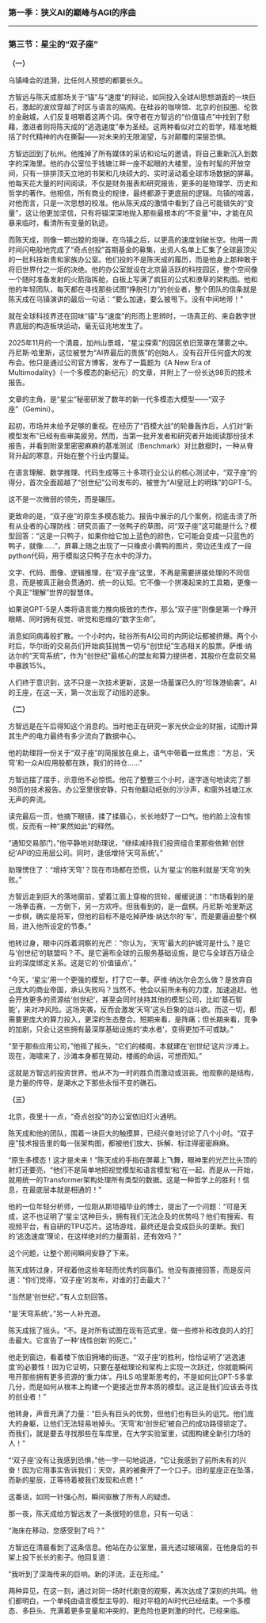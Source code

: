 ### **第一季：狭义AI的巅峰与AGI的序曲**

---

### **第三节：星尘的“双子座”**

**（一）**

乌镇峰会的涟漪，比任何人预想的都要长久。

方智远与陈天成那场关于“锚”与“速度”的辩论，如同投入全球AI思想湖面的一块巨石，激起的波纹穿越了时区与语言的隔阂。在硅谷的咖啡馆、北京的创投圈、伦敦的金融城，人们反复咀嚼着这两个词。保守者在方智远的“价值锚点”中找到了慰藉，激进者则将陈天成的“逃逸速度”奉为圣经。这两种看似对立的哲学，精准地概括了时代精神的内在撕裂——对未来的无限渴望，与对颠覆的深层恐惧。

方智远回到了杭州。他推掉了所有媒体的采访和论坛的邀请，将自己重新沉入到数字的深海里。他的办公室位于钱塘江畔一座不起眼的大楼里，没有时髦的开放空间，只有一排排顶天立地的书架和几块硕大的、实时滚动着全球市场数据的屏幕。他每天花大量的时间阅读，不仅是财务报表和研究报告，更多的是物理学、历史和哲学的著作。他相信，所有商业的规律，最终都源于更底层的逻辑。乌镇的喧嚣，对他而言，只是一次思想的校准。他从陈天成的激情中看到了自己可能错失的“变量”，这让他更加坚信，只有将锚深深地抛入那些最根本的“不变量”中，才能在风暴来临时，看清所有变量的轨迹。

而陈天成，则像一颗出膛的炮弹，在乌镇之后，以更高的速度划破长空。他用一周时间闪电般地完成了“奇点创投”首期基金的募集，出资人名单上汇集了全球最顶尖的一批科技新贵和家族办公室。他们投的不是陈天成的履历，而是他身上那种敢于将旧世界付之一炬的决绝。他的办公室就设在北京最活跃的科技园区，整个空间像一个随时准备发射的火箭指挥舱，白板上写满了疯狂的公式和潦草的架构图。他和他的年轻团队，每天都在寻找那些试图“挣脱引力”的创业者，整个团队的信条就是陈天成在乌镇演讲的最后一句话：“要么加速，要么被甩下。没有中间地带！”

就在全球科技界还在回味“锚”与“速度”的形而上思辨时，一场真正的、来自数字世界底层的构造板块运动，毫无征兆地发生了。

2025年11月的一个清晨，加州山景城，“星尘探索”的园区依旧笼罩在薄雾之中。丹尼斯·哈里斯，这位被誉为“AI界最后的贵族”的创始人，没有召开任何盛大的发布会。他只是通过公司官方博客，发布了一篇题为《A New Era of Multimodality》（一个多模态的新纪元）的文章，并附上了一份长达98页的技术报告。

文章的主角，是“星尘”秘密研发了数年的新一代多模态大模型——“双子座”（Gemini）。

起初，市场并未给予足够的重视。在经历了“百模大战”的轮番轰炸后，人们对“新模型发布”已经有些审美疲劳。然而，当第一批开发者和研究者开始阅读那份技术报告，并看到附录里密密麻麻的基准测试（Benchmark）对比数据时，一种从脊背升起的寒意，开始在整个行业内蔓延。

在语言理解、数学推理、代码生成等三十多项行业公认的核心测试中，“双子座”的得分，首次全面超越了“创世纪”公司发布的、被誉为“AI皇冠上的明珠”的GPT-5。

这不是一次微弱的领先，而是碾压。

更致命的是，“双子座”的原生多模态能力。报告中展示的几个案例，彻底击溃了所有从业者的心理防线：研究员画了一张鸭子的草图，问“双子座”这可能是什么？模型回答：“这是一只鸭子，如果你给它加上蓝色的颜色，它可能会变成一只蓝色的鸭子，就像……”，屏幕上随之出现了一只橡皮小黄鸭的图片，旁边还生成了一段python代码，用于模拟这只鸭子在水中的浮力。

文字、代码、图像、逻辑推理，在“双子座”这里，不再是需要拼接处理的不同信息，而是被真正融会贯通的、统一的认知。它不像一个拼凑起来的工具箱，更像一个真正“理解”世界的智慧体。

如果说GPT-5是人类将语言能力推向极致的杰作，那么“双子座”则像是第一个睁开眼睛、同时拥有视觉、听觉和思维的“数字生命”。

消息如同病毒般扩散。一个小时内，硅谷所有AI公司的内网论坛都被挤爆。两个小时后，华尔街的交易员们开始疯狂抛售一切与“创世纪”生态相关的股票。萨维·纳达尔的“天穹系统”，作为“创世纪”最核心的盟友和算力提供者，其股价在盘前交易中暴跌15%。

人们终于意识到，这不只是一次技术更新，这是一场蓄谋已久的“珍珠港偷袭”。AI的王座，在这一天，第一次出现了动摇的迹象。

**（二）**

方智远是在午后得知这个消息的。当时他正在研究一家光伏企业的财报，试图计算其生产的电力最终有多少流向了数据中心。

他的助理将一份关于“双子座”的简报放在桌上，语气中带着一丝焦虑：“方总，‘天穹’和一众AI应用股都在跌，我们的持仓……”

方智远摆了摆手，示意他不必惊慌。他花了整整三个小时，逐字逐句地读完了那98页的技术报告。办公室里很安静，只有他翻动纸张的沙沙声，和窗外钱塘江水无声的奔流。

读完最后一页，他摘下眼镜，揉了揉眉心，长长地舒了一口气。他的脸上没有惊慌，反而有一种“果然如此”的释然。

“通知交易部门，”他平静地对助理说，“继续减持我们投资组合里那些依赖‘创世纪’API的应用层公司。同时，逢低增持‘天穹系统’。”

助理愣住了：“增持‘天穹’？现在市场都在恐慌，认为‘星尘’的胜利就是‘天穹’的失败。”

方智远走到巨大的落地窗前，望着江面上穿梭的货轮，缓缓说道：“市场看到的是一场拳击赛，一方倒下，另一方欢呼。但我看到的，是一盘棋。丹尼斯·哈里斯这一步棋，确实是将军，但他的目标不是吃掉萨维·纳达尔的‘车’，而是要逼迫整个棋局，进入他所设定的节奏。”

他转过身，眼中闪烁着洞察的光芒：“你认为，‘天穹’最大的护城河是什么？是它与‘创世纪’的联盟吗？不。是它遍布全球的云服务基础设施，是它与全球百万级企业的深度绑定关系。这是它的‘价值锚点’。”

“今天，‘星尘’用一个更强的模型，打了它一拳。萨维·纳达尔会怎么做？是放弃自己庞大的商业帝国，承认失败吗？当然不。他会以前所未有的力度，加速追赶。他会开放更多的资源给‘创世纪’，甚至会同时扶持其他的模型公司，比如‘基石智能’，来对冲风险。这场突袭，反而会激发‘天穹’这头巨象的战斗欲。而这一切，都需要更庞大的算力投入，更深的生态整合。短期来看，是阵痛；但长期来看，竞争的加剧，只会让这些拥有最深厚基础设施的‘卖水者’，变得更加不可或缺。”

“至于那些应用公司，”他摇了摇头，“它们的楼阁，本就建在‘创世纪’这片沙滩上。现在，海啸来了，沙滩本身都在晃动，楼阁的命运，可想而知。”

这就是方智远的投资世界。他从不为一时的胜负而激动或沮丧。他观察的是结构，是力量的传导，是潮水之下那些永恒不变的礁石。

**（三）**

北京，夜里十一点，“奇点创投”的办公室依旧灯火通明。

陈天成和他的团队，围着一块巨大的触摸屏，已经兴奋地讨论了八个小时。“双子座”技术报告里的每一张架构图，都被他们放大、拆解、标注得密密麻麻。

“原生多模态！这才是未来！”陈天成的手指在屏幕上飞舞，眼神里的光芒比头顶的射灯还要亮，“他们不是简单地把视觉模型和语言模型‘粘’在一起，而是从一开始，就用统一的Transformer架构处理所有类型的数据。这是一种哲学上的胜利！信息，在最底层本就是相通的！”

他的一位年轻分析师，一位刚从斯坦福毕业的博士，提出了一个问题：“可是天成，这不也证明了‘星尘’这种巨头，拥有我们无法企及的优势吗？他们有搜索、有视频平台，有自研的TPU芯片。这场游戏，最终还是会变成巨头的垄断。我们的‘逃逸速度’理论，在这样绝对的力量面前，还有效吗？”

这个问题，让整个房间瞬间安静了下来。

陈天成转过身，环视着他这些年轻而优秀的同事们。他没有直接回答，而是反问道：“你们觉得，‘双子座’的发布，对谁的打击最大？”

“当然是‘创世纪’。”有人立刻回答。

“是‘天穹系统’。”另一人补充道。

陈天成摇了摇头。“不。是对所有试图在现有范式里，做一些修补和改良的人的打击最大。它宣告了一种‘线性创新’的死亡。”

他走到窗边，看着楼下依旧拥堵的街道。“‘双子座’的胜利，恰恰证明了‘逃逸速度’的必要性！因为它证明，只要在基础理论和架构上实现一次跃迁，你就能瞬间甩开那些拥有更多资源的‘重力体’。丹ILS·哈里斯思考的，不是如何比GPT-5多拿几分，而是如何从根本上构建一个更接近世界本质的模型。这正是我们应该去寻找的创业者！”

他转身，声音充满了力量：“巨头有巨头的优势，但他们也有巨头的诅咒。他们庞大的身躯，让他们无法轻易地掉头。‘天穹’和‘创世纪’被自己的成功路径锁定了。而我们，就是要去寻找那些在车库里，在大学实验室里，试图构建全新引力场的人！”

“‘双子座’没有让我感到恐惧，”他一字一句地说道，“它让我感到了前所未有的兴奋！因为它用事实告诉我们：天空，真的被撕开了一个口子。旧的星座正在坠落，而新的星辰，正等待着被我们发现和点燃！”

这番话，如同一针强心剂，瞬间驱散了所有人的疑虑。

那一夜，陈天成给方智远发了一条很短的信息，只有一句话：

“海床在移动，您感受到了吗？”

方智远在清晨看到了这条信息。他站在办公室里，晨光透过玻璃窗，在他身后的书架上投下长长的影子。他回复道：

“我听到了深海传来的巨响。新的洋流，正在形成。”

两种异见，在这一刻，通过对同一场时代剧变的观察，再次达成了深刻的共鸣。他们都明白，一个单纯由语言模型主导的、相对平稳的AI时代已经结束。一个多模态、多巨头、充满着更多变量和冲突的，更危险也更刺激的时代，已经来临。
